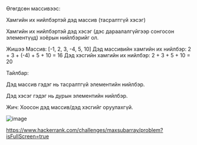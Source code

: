 Өгөгдсөн массивээс:

Хамгийн их нийлбэртэй дэд массив (тасралтгүй хэсэг)

Хамгийн их нийлбэртэй дэд хэсэг (дэс дараалалгүйгээр сонгосон элементүүд)
хоёрын нийлбэрийг ол.

Жишээ
Массив: [-1, 2, 3, -4, 5, 10]
Дэд массивийн хамгийн их нийлбэр: 2 + 3 + (-4) + 5 + 10 = 16
Дэд хэсгийн хамгийн их нийлбэр: 2 + 3 + 5 + 10 = 20

Тайлбар:

Дэд массив гэдэг нь тасралтгүй элементийн нийлбэр.

Дэд хэсэг гэдэг нь дурын элементийн нийлбэр.

Жич: Хоосон дэд массив/дэд хэсгийг оруулахгүй.



![image](https://github.com/user-attachments/assets/051a89d8-24f2-4c76-9825-4e49777f7d5c)

https://www.hackerrank.com/challenges/maxsubarray/problem?isFullScreen=true
